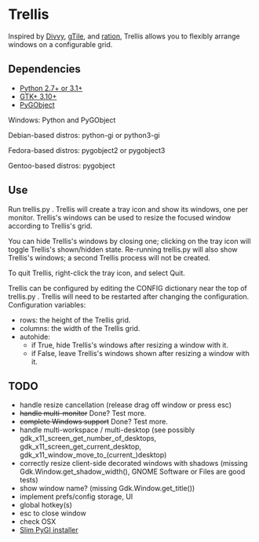 Trellis
=======
Inspired by [Divvy](http://mizage.com/divvy/), [gTile](https://extensions.gnome.org/extension/28/gtile/), and [ration](https://github.com/onyxfish/ration), Trellis allows you to flexibly arrange windows on a configurable grid. 

Dependencies
---
- [Python 2.7+ or 3.1+](https://www.python.org/downloads/)
- [GTK+ 3.10+](http://www.gtk.org/)
- [PyGObject](http://sourceforge.net/projects/pygobjectwin32/files/)

Windows: Python and PyGObject

Debian-based distros: python-gi or python3-gi

Fedora-based distros: pygobject2 or pygobject3

Gentoo-based distros: pygobject

Use
---
Run trellis.py . Trellis will create a tray icon and show its windows, one per monitor. Trellis's windows can be used to resize the focused window according to Trellis's grid.

You can hide Trellis's windows by closing one; clicking on the tray icon will toggle Trellis's shown/hidden state. Re-running trellis.py will also show Trellis's windows; a second Trellis process will not be created.

To quit Trellis, right-click the tray icon, and select Quit.

Trellis can be configured by editing the CONFIG dictionary near the top of trellis.py . Trellis will need to be restarted after changing the configuration. Configuration variables:
- rows: the height of the Trellis grid.
- columns: the width of the Trellis grid.
- autohide:
  - if True, hide Trellis's windows after resizing a window with it.
  - if False, leave Trellis's windows shown after resizing a window with it.

TODO
---
- handle resize cancellation (release drag off window or press esc)
- ~~handle multi-monitor~~ Done? Test more.
- ~~complete Windows support~~ Done? Test more.
- handle multi-workspace / multi-desktop (see possibly gdk_x11_screen_get_number_of_desktops, gdk_x11_screen_get_current_desktop, gdk_x11_window_move_to_(current_)desktop)
- correctly resize client-side decorated windows with shadows (missing Gdk.Window.get_shadow_width(), GNOME Software or Files are good tests)
- show window name? (missing Gdk.Window.get_title())
- implement prefs/config storage, UI
- global hotkey(s)
- esc to close window
- check OSX
- [Slim PyGI installer](http://ascend4.org/Creating_slim_PyGI_installer_for_Windows)
